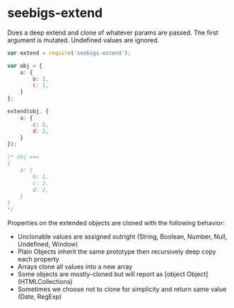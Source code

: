 # seebigs-extend

Does a deep extend and clone of whatever params are passed. The first argument is mutated. Undefined values are ignored.

```js
var extend = require('seebigs-extend');

var obj = {
    a: {
        b: 1,
        c: 1,
    }
};

extend(obj, {
    a: {
        c: 2,
        d: 2,
    }
});

/* obj ===
{
    a: {
        b: 1,
        c: 2,
        d: 2,
    }
}
*/
```

Properties on the extended objects are cloned with the following behavior:
*   Unclonable values are assigned outright (String, Boolean, Number, Null, Undefined, Window)
*   Plain Objects inherit the same prototype then recursively deep copy each property
*   Arrays clone all values into a new array
*   Some objects are mostly-cloned but will report as [object Object] (HTMLCollections)
*   Sometimes we choose not to clone for simplicity and return same value (Date, RegExp)
